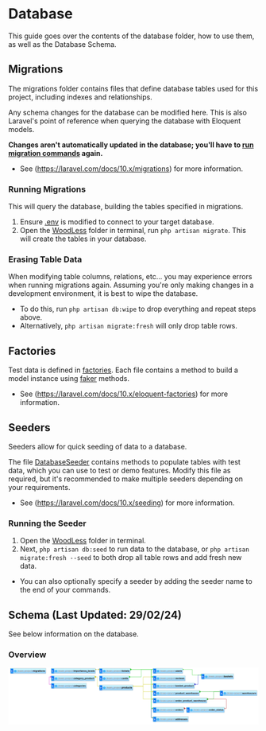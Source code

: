 # Database
This guide goes over the contents of the database folder, how to use them, as well as the Database Schema.

## Migrations
The migrations folder contains files that define database tables used for this project, including indexes and relationships.

Any schema changes for the database can be modified here. This is also Laravel's point of reference when querying the database with Eloquent models.

**Changes aren't automatically updated in the database; you'll have to [run migration commands](#building-the-database) again.** 
- See (https://laravel.com/docs/10.x/migrations) for more information.

### Running Migrations
This will query the database, building the tables specified in migrations.
1. Ensure [.env](../.env) is modified to connect to your target database.
2. Open the [WoodLess](../../WoodLess/) folder in terminal, run `php artisan migrate`. This will create the tables in your database.

### Erasing Table Data
When modifying table columns, relations, etc... you may experience errors when running migrations again. Assuming you're only making changes in a development environment, it is best to wipe the database.
- To do this, run `php artisan db:wipe` to drop everything and repeat steps above.
- Alternatively, `php artisan migrate:fresh` will only drop table rows.

## Factories
Test data is defined in [factories](./factories/). Each file contains a method to build a model instance using [faker](https://github.com/fzaninotto/Faker) methods. 

- See (https://laravel.com/docs/10.x/eloquent-factories) for more information.

## Seeders
Seeders allow for quick seeding of data to a database.

The file [DatabaseSeeder](./seeders/DatabaseSeeder.php) contains methods to populate tables with test data, which you can use to test or demo features. Modify this file as required, but it's recommended to make multiple seeders depending on your requirements.

- See (https://laravel.com/docs/10.x/seeding) for more information.

### Running the Seeder
1. Open the [WoodLess](../../WoodLess/) folder in terminal. 
2. Next, `php artisan db:seed` to run data to the database, or `php artisan migrate:fresh --seed` to both drop all table rows and add fresh new data.
 - You can also optionally specify a seeder by adding the seeder name to the end of your commands.

## Schema (Last Updated: 29/02/24)
See below information on the database.
### Overview
<p align="center">
    <img src="./images/schema.png" style="max-width:100%; height:auto;" alt="Schema">
</p>




